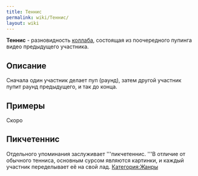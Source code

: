```yaml
---
title: Теннис
permalink: wiki/Теннис/
layout: wiki
---
```


**Теннис** - разновидность [коллаба](Коллаб "wikilink"), состоящая из
поочередного пупинга видео предыдущего участника.  

## Описание

Сначала один участник делает пуп (раунд), затем другой участник пупит
раунд предыдущего, и так до конца.

## Примеры

Скоро

## Пикчетеннис

Отдельного упоминания заслуживает '''пикчетеннис. '''В отличие от
обычного тенниса, основным сурсом являются картинки, и каждый участник
переделывает её на свой лад.
[Категория:Жанры](Категория:Жанры "wikilink")
